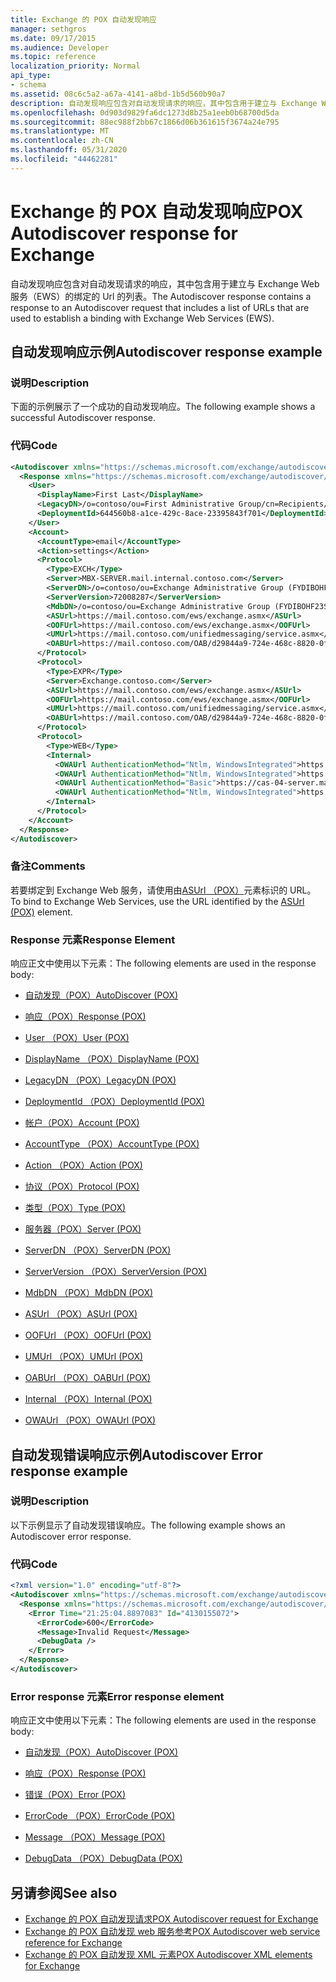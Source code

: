 ```yaml
---
title: Exchange 的 POX 自动发现响应
manager: sethgros
ms.date: 09/17/2015
ms.audience: Developer
ms.topic: reference
localization_priority: Normal
api_type:
- schema
ms.assetid: 08c6c5a2-a67a-4141-a8bd-1b5d560b90a7
description: 自动发现响应包含对自动发现请求的响应，其中包含用于建立与 Exchange Web 服务（EWS）的绑定的 Url 的列表。
ms.openlocfilehash: 0d903d9829fa6dc1273d8b25a1eeb0b68700d5da
ms.sourcegitcommit: 88ec988f2bb67c1866d06b361615f3674a24e795
ms.translationtype: MT
ms.contentlocale: zh-CN
ms.lasthandoff: 05/31/2020
ms.locfileid: "44462281"
---
```

# <a name="pox-autodiscover-response-for-exchange"></a><span data-ttu-id="16bfd-103">Exchange 的 POX 自动发现响应</span><span class="sxs-lookup"><span data-stu-id="16bfd-103">POX Autodiscover response for Exchange</span></span>

<span data-ttu-id="16bfd-104">自动发现响应包含对自动发现请求的响应，其中包含用于建立与 Exchange Web 服务（EWS）的绑定的 Url 的列表。</span><span class="sxs-lookup"><span data-stu-id="16bfd-104">The Autodiscover response contains a response to an Autodiscover request that includes a list of URLs that are used to establish a binding with Exchange Web Services (EWS).</span></span>
  
## <a name="autodiscover-response-example"></a><span data-ttu-id="16bfd-105">自动发现响应示例</span><span class="sxs-lookup"><span data-stu-id="16bfd-105">Autodiscover response example</span></span>

### <a name="description"></a><span data-ttu-id="16bfd-106">说明</span><span class="sxs-lookup"><span data-stu-id="16bfd-106">Description</span></span>

<span data-ttu-id="16bfd-107">下面的示例展示了一个成功的自动发现响应。</span><span class="sxs-lookup"><span data-stu-id="16bfd-107">The following example shows a successful Autodiscover response.</span></span>
  
### <a name="code"></a><span data-ttu-id="16bfd-108">代码</span><span class="sxs-lookup"><span data-stu-id="16bfd-108">Code</span></span>

```XML
<Autodiscover xmlns="https://schemas.microsoft.com/exchange/autodiscover/responseschema/2006">
  <Response xmlns="https://schemas.microsoft.com/exchange/autodiscover/outlook/responseschema/2006a">
    <User>
      <DisplayName>First Last</DisplayName>
      <LegacyDN>/o=contoso/ou=First Administrative Group/cn=Recipients/cn=iuser885646</LegacyDN>
      <DeploymentId>644560b8-a1ce-429c-8ace-23395843f701</DeploymentId>
    </User>
    <Account>
      <AccountType>email</AccountType>
      <Action>settings</Action>
      <Protocol>
        <Type>EXCH</Type>
        <Server>MBX-SERVER.mail.internal.contoso.com</Server>
        <ServerDN>/o=contoso/ou=Exchange Administrative Group (FYDIBOHF23SPDLT)/cn=Configuration/cn=Servers/cn=MBX-SERVER</ServerDN>
        <ServerVersion>72008287</ServerVersion>
        <MdbDN>/o=contoso/ou=Exchange Administrative Group (FYDIBOHF23SPDLT)/cn=Configuration/cn=Servers/cn=MBX-SERVER/cn=Microsoft Private MDB</MdbDN>
        <ASUrl>https://mail.contoso.com/ews/exchange.asmx</ASUrl>
        <OOFUrl>https://mail.contoso.com/ews/exchange.asmx</OOFUrl>
        <UMUrl>https://mail.contoso.com/unifiedmessaging/service.asmx</UMUrl>
        <OABUrl>https://mail.contoso.com/OAB/d29844a9-724e-468c-8820-0f7b345b767b/</OABUrl>
      </Protocol>
      <Protocol>
        <Type>EXPR</Type>
        <Server>Exchange.contoso.com</Server>
        <ASUrl>https://mail.contoso.com/ews/exchange.asmx</ASUrl>
        <OOFUrl>https://mail.contoso.com/ews/exchange.asmx</OOFUrl>
        <UMUrl>https://mail.contoso.com/unifiedmessaging/service.asmx</UMUrl>
        <OABUrl>https://mail.contoso.com/OAB/d29844a9-724e-468c-8820-0f7b345b767b/</OABUrl>
      </Protocol>
      <Protocol>
        <Type>WEB</Type>
        <Internal>
          <OWAUrl AuthenticationMethod="Ntlm, WindowsIntegrated">https://cas-01-server.mail.internal.contoso.com/owa</OWAUrl>
          <OWAUrl AuthenticationMethod="Ntlm, WindowsIntegrated">https://cas-02-server.mail.internal.contoso.com/owa</OWAUrl>
          <OWAUrl AuthenticationMethod="Basic">https://cas-04-server.mail.internal.contoso.com/owa</OWAUrl>
          <OWAUrl AuthenticationMethod="Ntlm, WindowsIntegrated">https://cas-05-server.mail.internal.contoso.com/owa</OWAUrl>
        </Internal>
      </Protocol>
    </Account>
  </Response>
</Autodiscover>
```

### <a name="comments"></a><span data-ttu-id="16bfd-109">备注</span><span class="sxs-lookup"><span data-stu-id="16bfd-109">Comments</span></span>

<span data-ttu-id="16bfd-110">若要绑定到 Exchange Web 服务，请使用由[ASUrl （POX）](asurl-pox.md)元素标识的 URL。</span><span class="sxs-lookup"><span data-stu-id="16bfd-110">To bind to Exchange Web Services, use the URL identified by the [ASUrl (POX)](asurl-pox.md) element.</span></span> 
  
### <a name="response-element"></a><span data-ttu-id="16bfd-111">Response 元素</span><span class="sxs-lookup"><span data-stu-id="16bfd-111">Response Element</span></span>

<span data-ttu-id="16bfd-112">响应正文中使用以下元素：</span><span class="sxs-lookup"><span data-stu-id="16bfd-112">The following elements are used in the response body:</span></span>
  
- [<span data-ttu-id="16bfd-113">自动发现（POX）</span><span class="sxs-lookup"><span data-stu-id="16bfd-113">AutoDiscover (POX)</span></span>](autodiscover-pox.md)
    
- [<span data-ttu-id="16bfd-114">响应（POX）</span><span class="sxs-lookup"><span data-stu-id="16bfd-114">Response (POX)</span></span>](response-pox.md)
    
- [<span data-ttu-id="16bfd-115">User （POX）</span><span class="sxs-lookup"><span data-stu-id="16bfd-115">User (POX)</span></span>](user-pox.md)
    
- [<span data-ttu-id="16bfd-116">DisplayName （POX）</span><span class="sxs-lookup"><span data-stu-id="16bfd-116">DisplayName (POX)</span></span>](displayname-pox.md)
    
- [<span data-ttu-id="16bfd-117">LegacyDN （POX）</span><span class="sxs-lookup"><span data-stu-id="16bfd-117">LegacyDN (POX)</span></span>](legacydn-pox.md)
    
- [<span data-ttu-id="16bfd-118">DeploymentId （POX）</span><span class="sxs-lookup"><span data-stu-id="16bfd-118">DeploymentId (POX)</span></span>](deploymentid-pox.md)
    
- [<span data-ttu-id="16bfd-119">帐户（POX）</span><span class="sxs-lookup"><span data-stu-id="16bfd-119">Account (POX)</span></span>](account-pox.md)
    
- [<span data-ttu-id="16bfd-120">AccountType （POX）</span><span class="sxs-lookup"><span data-stu-id="16bfd-120">AccountType (POX)</span></span>](accounttype-pox.md)
    
- [<span data-ttu-id="16bfd-121">Action （POX）</span><span class="sxs-lookup"><span data-stu-id="16bfd-121">Action (POX)</span></span>](action-pox.md)
    
- [<span data-ttu-id="16bfd-122">协议（POX）</span><span class="sxs-lookup"><span data-stu-id="16bfd-122">Protocol (POX)</span></span>](protocol-pox.md)
    
- [<span data-ttu-id="16bfd-123">类型（POX）</span><span class="sxs-lookup"><span data-stu-id="16bfd-123">Type (POX)</span></span>](type-pox.md)
    
- [<span data-ttu-id="16bfd-124">服务器（POX）</span><span class="sxs-lookup"><span data-stu-id="16bfd-124">Server (POX)</span></span>](server-pox.md)
    
- [<span data-ttu-id="16bfd-125">ServerDN （POX）</span><span class="sxs-lookup"><span data-stu-id="16bfd-125">ServerDN (POX)</span></span>](serverdn-pox.md)
    
- [<span data-ttu-id="16bfd-126">ServerVersion （POX）</span><span class="sxs-lookup"><span data-stu-id="16bfd-126">ServerVersion (POX)</span></span>](serverversion-pox.md)
    
- [<span data-ttu-id="16bfd-127">MdbDN （POX）</span><span class="sxs-lookup"><span data-stu-id="16bfd-127">MdbDN (POX)</span></span>](mdbdn-pox.md)
    
- [<span data-ttu-id="16bfd-128">ASUrl （POX）</span><span class="sxs-lookup"><span data-stu-id="16bfd-128">ASUrl (POX)</span></span>](asurl-pox.md)
    
- [<span data-ttu-id="16bfd-129">OOFUrl （POX）</span><span class="sxs-lookup"><span data-stu-id="16bfd-129">OOFUrl (POX)</span></span>](oofurl-pox.md)
    
- [<span data-ttu-id="16bfd-130">UMUrl （POX）</span><span class="sxs-lookup"><span data-stu-id="16bfd-130">UMUrl (POX)</span></span>](umurl-pox.md)
    
- [<span data-ttu-id="16bfd-131">OABUrl （POX）</span><span class="sxs-lookup"><span data-stu-id="16bfd-131">OABUrl (POX)</span></span>](oaburl-pox.md)
    
- [<span data-ttu-id="16bfd-132">Internal （POX）</span><span class="sxs-lookup"><span data-stu-id="16bfd-132">Internal (POX)</span></span>](internal-pox.md)
    
- [<span data-ttu-id="16bfd-133">OWAUrl （POX）</span><span class="sxs-lookup"><span data-stu-id="16bfd-133">OWAUrl (POX)</span></span>](owaurl-pox.md)
    
## <a name="autodiscover-error-response-example"></a><span data-ttu-id="16bfd-134">自动发现错误响应示例</span><span class="sxs-lookup"><span data-stu-id="16bfd-134">Autodiscover Error response example</span></span>

### <a name="description"></a><span data-ttu-id="16bfd-135">说明</span><span class="sxs-lookup"><span data-stu-id="16bfd-135">Description</span></span>

<span data-ttu-id="16bfd-136">以下示例显示了自动发现错误响应。</span><span class="sxs-lookup"><span data-stu-id="16bfd-136">The following example shows an Autodiscover error response.</span></span>
  
### <a name="code"></a><span data-ttu-id="16bfd-137">代码</span><span class="sxs-lookup"><span data-stu-id="16bfd-137">Code</span></span>

```XML
<?xml version="1.0" encoding="utf-8"?>
<Autodiscover xmlns="https://schemas.microsoft.com/exchange/autodiscover/responseschema/2006">
  <Response xmlns="https://schemas.microsoft.com/exchange/autodiscover/responseschema/2006">
    <Error Time="21:25:04.8897083" Id="4130155072">
      <ErrorCode>600</ErrorCode>
      <Message>Invalid Request</Message>
      <DebugData />
    </Error>
  </Response>
</Autodiscover>
```

### <a name="error-response-element"></a><span data-ttu-id="16bfd-138">Error response 元素</span><span class="sxs-lookup"><span data-stu-id="16bfd-138">Error response element</span></span>

<span data-ttu-id="16bfd-139">响应正文中使用以下元素：</span><span class="sxs-lookup"><span data-stu-id="16bfd-139">The following elements are used in the response body:</span></span>
  
- [<span data-ttu-id="16bfd-140">自动发现（POX）</span><span class="sxs-lookup"><span data-stu-id="16bfd-140">AutoDiscover (POX)</span></span>](autodiscover-pox.md)
    
- [<span data-ttu-id="16bfd-141">响应（POX）</span><span class="sxs-lookup"><span data-stu-id="16bfd-141">Response (POX)</span></span>](response-pox.md)
    
- [<span data-ttu-id="16bfd-142">错误（POX）</span><span class="sxs-lookup"><span data-stu-id="16bfd-142">Error (POX)</span></span>](error-pox.md)
    
- [<span data-ttu-id="16bfd-143">ErrorCode （POX）</span><span class="sxs-lookup"><span data-stu-id="16bfd-143">ErrorCode (POX)</span></span>](errorcode-pox.md)
    
- [<span data-ttu-id="16bfd-144">Message （POX）</span><span class="sxs-lookup"><span data-stu-id="16bfd-144">Message (POX)</span></span>](message-pox.md)
    
- [<span data-ttu-id="16bfd-145">DebugData （POX）</span><span class="sxs-lookup"><span data-stu-id="16bfd-145">DebugData (POX)</span></span>](debugdata-pox.md)
    
## <a name="see-also"></a><span data-ttu-id="16bfd-146">另请参阅</span><span class="sxs-lookup"><span data-stu-id="16bfd-146">See also</span></span>

- [<span data-ttu-id="16bfd-147">Exchange 的 POX 自动发现请求</span><span class="sxs-lookup"><span data-stu-id="16bfd-147">POX Autodiscover request for Exchange</span></span>](pox-autodiscover-request-for-exchange.md)
- [<span data-ttu-id="16bfd-148">Exchange 的 POX 自动发现 web 服务参考</span><span class="sxs-lookup"><span data-stu-id="16bfd-148">POX Autodiscover web service reference for Exchange</span></span>](pox-autodiscover-web-service-reference-for-exchange.md) 
- [<span data-ttu-id="16bfd-149">Exchange 的 POX 自动发现 XML 元素</span><span class="sxs-lookup"><span data-stu-id="16bfd-149">POX Autodiscover XML elements for Exchange</span></span>](pox-autodiscover-xml-elements-for-exchange.md)

